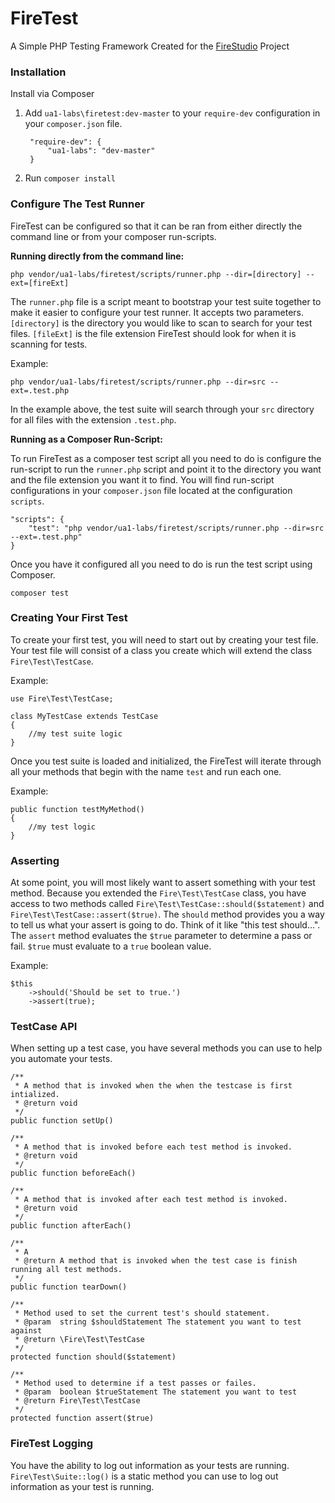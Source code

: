 # FireTest

A Simple PHP Testing Framework Created for the [FireStudio](https://github.com/ua1-labs/firestudio) Project

### Installation

Install via Composer

1. Add `ua1-labs\firetest:dev-master` to your `require-dev` configuration in your `composer.json` file.

        "require-dev": {
            "ua1-labs": "dev-master"
        }

2. Run `composer install`

### Configure The Test Runner

FireTest can be configured so that it can be ran from either directly the command line or from your composer run-scripts.

**Running directly from the command line:**

    php vendor/ua1-labs/firetest/scripts/runner.php --dir=[directory] --ext=[fireExt]

The `runner.php` file is a script meant to bootstrap your test suite together to make it easier to configure your test runner. It accepts two parameters. `[directory]` is the directory you would like to scan to search for your test files. `[fileExt]` is the file extension FireTest should look for when it is scanning for tests.

Example:

    php vendor/ua1-labs/firetest/scripts/runner.php --dir=src --ext=.test.php

In the example above, the test suite will search through your `src` directory for all files with the extension `.test.php`.

**Running as a Composer Run-Script:**

To run FireTest as a composer test script all you need to do is configure the run-script to run the `runner.php` script and point it to the directory you want and the file extension you want it to find. You will find run-script configurations in your `composer.json` file located at the configuration `scripts`.

    "scripts": {
        "test": "php vendor/ua1-labs/firetest/scripts/runner.php --dir=src --ext=.test.php"
    }

Once you have it configured all you need to do is run the test script using Composer.

    composer test

### Creating Your First Test

To create your first test, you will need to start out by creating your test file. Your test file will consist of a class you create which will extend the class `Fire\Test\TestCase`.

Example:

    use Fire\Test\TestCase;

    class MyTestCase extends TestCase
    {
        //my test suite logic
    }

Once you test suite is loaded and initialized, the FireTest will iterate through all your methods that begin with the name `test` and run each one.

Example:

    public function testMyMethod()
    {
        //my test logic
    }

### Asserting

At some point, you will most likely want to assert something with your test method. Because you extended the `Fire\Test\TestCase` class, you have access to two methods called `Fire\Test\TestCase::should($statement)` and `Fire\Test\TestCase::assert($true)`. The `should` method provides you a way to tell us what your assert is going to do. Think of it like "this test should...". The `assert` method evaluates the `$true` parameter to determine a pass or fail. `$true` must evaluate to a `true` boolean value.

Example:

    $this
        ->should('Should be set to true.')
        ->assert(true);

### TestCase API

When setting up a test case, you have several methods you can use to help you automate your tests.

    /**
     * A method that is invoked when the when the testcase is first intialized.
     * @return void
     */
    public function setUp()

    /**
     * A method that is invoked before each test method is invoked.
     * @return void
     */
    public function beforeEach()

    /**
     * A method that is invoked after each test method is invoked.
     * @return void
     */
    public function afterEach()

    /**
     * A
     * @return A method that is invoked when the test case is finish running all test methods.
     */
    public function tearDown()

    /**
     * Method used to set the current test's should statement.
     * @param  string $shouldStatement The statement you want to test against
     * @return \Fire\Test\TestCase
     */
    protected function should($statement)

    /**
     * Method used to determine if a test passes or failes.
     * @param  boolean $trueStatement The statement you want to test
     * @return Fire\Test\TestCase
     */
    protected function assert($true)

### FireTest Logging

You have the ability to log out information as your tests are running. `Fire\Test\Suite::log()` is a static method you can use to log out information as your test is running.

